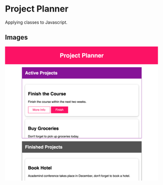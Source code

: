 # Project Planner

Applying classes to Javascript.

## Images

![MockUp](https://github.com/DiogoCastroSilva/javascript/blob/master/classes/project03-ProjectPlanner/assets/images/project-planner.png)